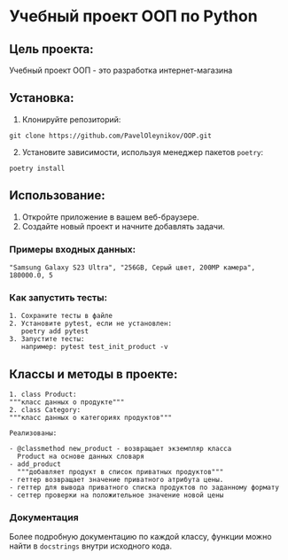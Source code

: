 # Учебный проект ООП по Python

## Цель проекта:

Учебный проект ООП - это разработка интернет-магазина

## Установка:

1. Клонируйте репозиторий:

```
git clone https://github.com/PavelOleynikov/OOP.git
```

2. Установите зависимости, используя менеджер пакетов `poetry`:

```
poetry install
```

## Использование:

1. Откройте приложение в вашем веб-браузере.
2. Создайте новый проект и начните добавлять задачи.

### Примеры входных данных:

    "Samsung Galaxy S23 Ultra", "256GB, Серый цвет, 200MP камера", 180000.0, 5

### Как запустить тесты:

    1. Сохраните тесты в файле 
    2. Установите pytest, если не установлен:
       poetry add pytest
    3. Запустите тесты:
       например: pytest test_init_product -v

## Классы и методы в проекте:

    1. class Product:
    """класс данных о продукте"""
    2. class Category:
    """класс данных о категориях продуктов"""
    
    Реализованы:

    - @classmethod new_product - возвращает экземпляр класса
      Product на основе данных словаря
    - add_product
      """добавляет продукт в список приватных продуктов"""
    - геттер возвращает значение приватного атрибута цены.
    - геттер для вывода приватного списка продуктов по заданному формату
    - сеттер проверки на положительное значение новой цены

### Документация

Более подробную документацию по каждой классу, функции можно
найти в `docstrings` внутри исходного кода.
    
    
